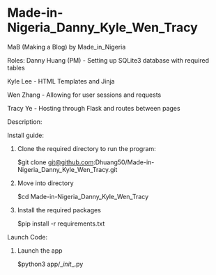 # Made-in-Nigeria_Danny_Kyle_Wen_Tracy

MaB (Making a Blog) by Made_in_Nigeria

Roles:
Danny Huang (PM) - Setting up SQLite3 database with required tables

Kyle Lee - HTML Templates and Jinja

Wen Zhang - Allowing for user sessions and requests 

Tracy Ye - Hosting through Flask and routes between pages

Description:

Install guide:
1) Clone the required directory to run the program:
   
    $git clone git@github.com:Dhuang50/Made-in-Nigeria_Danny_Kyle_Wen_Tracy.git
2) Move into directory

   $cd Made-in-Nigeria_Danny_Kyle_Wen_Tracy
4) Install the required packages
   
    $pip install -r requirements.txt

Launch Code:
1) Launch the app
   
   $python3 app/\__init__.py 

